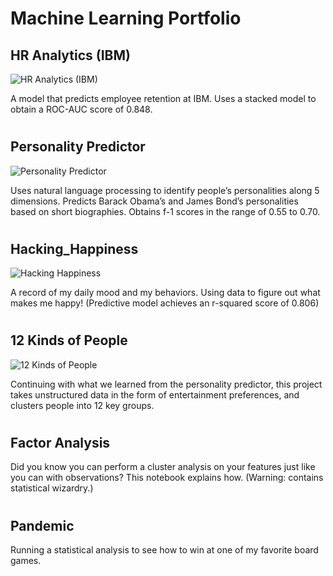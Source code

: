# Machine Learning Portfolio

## HR Analytics (IBM)

![HR Analytics (IBM)](http://databrain.org/wp-content/uploads/2017/10/ibm.png?resize=768%2C447)

A model that predicts employee retention at IBM. Uses a stacked model to obtain a ROC-AUC score of 0.848.
 
 
# 

## Personality Predictor

![Personality Predictor](https://i1.wp.com/databrain.org/wp-content/uploads/2017/01/extraverts-1.png?w=618)

Uses natural language processing to identify people’s personalities along 5 dimensions. Predicts Barack Obama’s and James Bond’s personalities based on short biographies. Obtains f-1 scores in the range of 0.55 to 0.70.

 
# 

## Hacking_Happiness

![Hacking Happiness](https://i0.wp.com/databrain.org/wp-content/uploads/2017/01/happy.png?resize=768%2C447)

A record of my daily mood and my behaviors. Using data to figure out what makes me happy! (Predictive model achieves an r-squared score of 0.806)
 
 
# 
 
## 12 Kinds of People

![12 Kinds of People](https://i1.wp.com/databrain.org/wp-content/uploads/2017/01/Clusters.png?resize=1024%2C487)

Continuing with what we learned from the personality predictor, this project takes unstructured data in the form of entertainment preferences, and clusters people into 12 key groups.
 
# 
 
## Factor Analysis

Did you know you can perform a cluster analysis on your features just like you can with observations? This notebook explains how. (Warning: contains statistical wizardry.)

#

## Pandemic

Running a statistical analysis to see how to win at one of my favorite board games.


